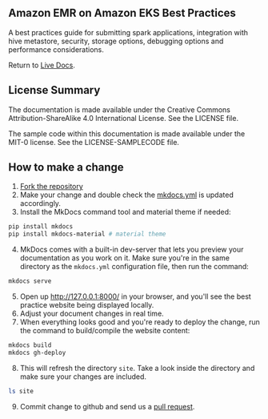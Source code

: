 ## Amazon EMR on Amazon EKS Best Practices

A best practices guide for submitting spark applications, integration with hive metastore, security, storage options, debugging options and performance considerations.

Return to [Live Docs](https://aws.github.io/aws-emr-containers-best-practices/).

## License Summary

The documentation is made available under the Creative Commons Attribution-ShareAlike 4.0 International License. See the LICENSE file.

The sample code within this documentation is made available under the MIT-0 license. See the LICENSE-SAMPLECODE file.

## How to make a change
1. [Fork the repository](https://docs.github.com/en/get-started/quickstart/fork-a-repo#forking-a-repository)
2. Make your change and double check the [mkdocs.yml](./mkdocs.yml) is updated accordingly.
3. Install the MkDocs command tool and material theme if needed:
```bash
pip install mkdocs
pip install mkdocs-material # material theme
```
4. MkDocs comes with a built-in dev-server that lets you preview your documentation as you work on it. Make sure you're in the same directory as the `mkdocs.yml` configuration file, then run the command:
```bash
mkdocs serve
```
5. Open up http://127.0.0.1:8000/ in your browser, and you'll see the best practice website being displayed locally.
6. Adjust your document changes in real time.
7. When everything looks good and you're ready to deploy the change, run the command to build/compile the website content:
```bash
mkdocs build
mkdocs gh-deploy
```
8. This will refresh the directory `site`. Take a look inside the directory and make sure your changes are included.
```bash
ls site
```
9. Commit change to github and send us a [pull request](https://docs.github.com/en/pull-requests/collaborating-with-pull-requests/proposing-changes-to-your-work-with-pull-requests/creating-a-pull-request-from-a-fork).

